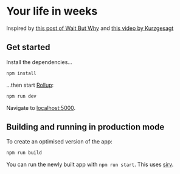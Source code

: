 # Your life in weeks

Inspired by [this post of Wait But Why](https://waitbutwhy.com/2014/05/life-weeks.html) and [this video by Kurzgesagt](https://www.youtube.com/watch?v=JXeJANDKwDc)

## Get started

Install the dependencies...

```bash
npm install
```

...then start [Rollup](https://rollupjs.org):

```bash
npm run dev
```

Navigate to [localhost:5000](http://localhost:5000). 

## Building and running in production mode

To create an optimised version of the app:

```bash
npm run build
```

You can run the newly built app with `npm run start`. This uses [sirv](https://github.com/lukeed/sirv).
